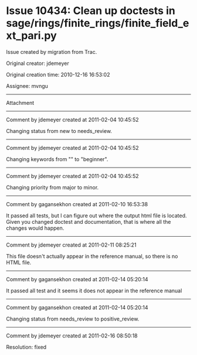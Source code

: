# Issue 10434: Clean up doctests in sage/rings/finite_rings/finite_field_ext_pari.py

Issue created by migration from Trac.

Original creator: jdemeyer

Original creation time: 2010-12-16 16:53:02

Assignee: mvngu




---

Attachment


---

Comment by jdemeyer created at 2011-02-04 10:45:52

Changing status from new to needs_review.


---

Comment by jdemeyer created at 2011-02-04 10:45:52

Changing keywords from "" to "beginner".


---

Comment by jdemeyer created at 2011-02-04 10:45:52

Changing priority from major to minor.


---

Comment by gagansekhon created at 2011-02-10 16:53:38

It passed all tests, but I can figure out where the output html file is located. Given you changed doctest and documentation, that is where all the changes would happen.


---

Comment by jdemeyer created at 2011-02-11 08:25:21

This file doesn't actually appear in the reference manual, so there is no HTML file.


---

Comment by gagansekhon created at 2011-02-14 05:20:14

It passed all test and it seems it does not appear in the reference manual


---

Comment by gagansekhon created at 2011-02-14 05:20:14

Changing status from needs_review to positive_review.


---

Comment by jdemeyer created at 2011-02-16 08:50:18

Resolution: fixed
